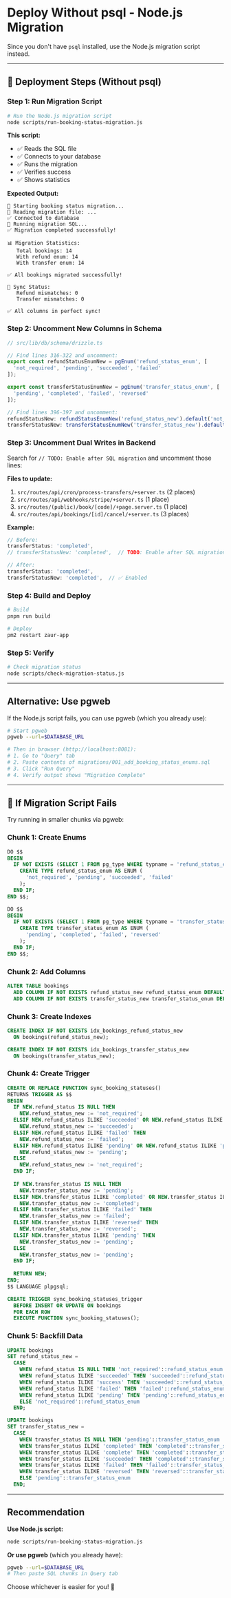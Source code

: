 # Deploy Without psql - Node.js Migration

Since you don't have `psql` installed, use the Node.js migration script instead.

---

## 🚀 Deployment Steps (Without psql)

### Step 1: Run Migration Script

```bash
# Run the Node.js migration script
node scripts/run-booking-status-migration.js
```

**This script:**
- ✅ Reads the SQL file
- ✅ Connects to your database
- ✅ Runs the migration
- ✅ Verifies success
- ✅ Shows statistics

**Expected Output:**
```
🔄 Starting booking status migration...
📖 Reading migration file: ...
✅ Connected to database
🚀 Running migration SQL...
✅ Migration completed successfully!

📊 Migration Statistics:
   Total bookings: 14
   With refund enum: 14
   With transfer enum: 14

✅ All bookings migrated successfully!

🔄 Sync Status:
   Refund mismatches: 0
   Transfer mismatches: 0

✅ All columns in perfect sync!
```

### Step 2: Uncomment New Columns in Schema

```typescript
// src/lib/db/schema/drizzle.ts

// Find lines 316-322 and uncomment:
export const refundStatusEnumNew = pgEnum('refund_status_enum', [
  'not_required', 'pending', 'succeeded', 'failed'
]);

export const transferStatusEnumNew = pgEnum('transfer_status_enum', [
  'pending', 'completed', 'failed', 'reversed'
]);

// Find lines 396-397 and uncomment:
refundStatusNew: refundStatusEnumNew('refund_status_new').default('not_required'),
transferStatusNew: transferStatusEnumNew('transfer_status_new').default('pending'),
```

### Step 3: Uncomment Dual Writes in Backend

Search for `// TODO: Enable after SQL migration` and uncomment those lines:

**Files to update:**
1. `src/routes/api/cron/process-transfers/+server.ts` (2 places)
2. `src/routes/api/webhooks/stripe/+server.ts` (1 place)
3. `src/routes/(public)/book/[code]/+page.server.ts` (1 place)
4. `src/routes/api/bookings/[id]/cancel/+server.ts` (3 places)

**Example:**
```typescript
// Before:
transferStatus: 'completed',
// transferStatusNew: 'completed',  // TODO: Enable after SQL migration

// After:
transferStatus: 'completed',
transferStatusNew: 'completed',  // ✅ Enabled
```

### Step 4: Build and Deploy

```bash
# Build
pnpm run build

# Deploy
pm2 restart zaur-app
```

### Step 5: Verify

```bash
# Check migration status
node scripts/check-migration-status.js
```

---

## Alternative: Use pgweb

If the Node.js script fails, you can use pgweb (which you already use):

```bash
# Start pgweb
pgweb --url=$DATABASE_URL

# Then in browser (http://localhost:8081):
# 1. Go to "Query" tab
# 2. Paste contents of migrations/001_add_booking_status_enums.sql
# 3. Click "Run Query"
# 4. Verify output shows "Migration Complete"
```

---

## 🚨 If Migration Script Fails

Try running in smaller chunks via pgweb:

### Chunk 1: Create Enums
```sql
DO $$ 
BEGIN
  IF NOT EXISTS (SELECT 1 FROM pg_type WHERE typname = 'refund_status_enum') THEN
    CREATE TYPE refund_status_enum AS ENUM (
      'not_required', 'pending', 'succeeded', 'failed'
    );
  END IF;
END $$;

DO $$ 
BEGIN
  IF NOT EXISTS (SELECT 1 FROM pg_type WHERE typname = 'transfer_status_enum') THEN
    CREATE TYPE transfer_status_enum AS ENUM (
      'pending', 'completed', 'failed', 'reversed'
    );
  END IF;
END $$;
```

### Chunk 2: Add Columns
```sql
ALTER TABLE bookings 
  ADD COLUMN IF NOT EXISTS refund_status_new refund_status_enum DEFAULT 'not_required',
  ADD COLUMN IF NOT EXISTS transfer_status_new transfer_status_enum DEFAULT 'pending';
```

### Chunk 3: Create Indexes
```sql
CREATE INDEX IF NOT EXISTS idx_bookings_refund_status_new 
  ON bookings(refund_status_new);

CREATE INDEX IF NOT EXISTS idx_bookings_transfer_status_new 
  ON bookings(transfer_status_new);
```

### Chunk 4: Create Trigger
```sql
CREATE OR REPLACE FUNCTION sync_booking_statuses()
RETURNS TRIGGER AS $$
BEGIN
  IF NEW.refund_status IS NULL THEN
    NEW.refund_status_new := 'not_required';
  ELSIF NEW.refund_status ILIKE 'succeeded' OR NEW.refund_status ILIKE 'success' THEN
    NEW.refund_status_new := 'succeeded';
  ELSIF NEW.refund_status ILIKE 'failed' THEN
    NEW.refund_status_new := 'failed';
  ELSIF NEW.refund_status ILIKE 'pending' OR NEW.refund_status ILIKE 'processing' THEN
    NEW.refund_status_new := 'pending';
  ELSE
    NEW.refund_status_new := 'not_required';
  END IF;
  
  IF NEW.transfer_status IS NULL THEN
    NEW.transfer_status_new := 'pending';
  ELSIF NEW.transfer_status ILIKE 'completed' OR NEW.transfer_status ILIKE 'complete' OR NEW.transfer_status ILIKE 'succeeded' THEN
    NEW.transfer_status_new := 'completed';
  ELSIF NEW.transfer_status ILIKE 'failed' THEN
    NEW.transfer_status_new := 'failed';
  ELSIF NEW.transfer_status ILIKE 'reversed' THEN
    NEW.transfer_status_new := 'reversed';
  ELSIF NEW.transfer_status ILIKE 'pending' THEN
    NEW.transfer_status_new := 'pending';
  ELSE
    NEW.transfer_status_new := 'pending';
  END IF;
  
  RETURN NEW;
END;
$$ LANGUAGE plpgsql;

CREATE TRIGGER sync_booking_statuses_trigger
  BEFORE INSERT OR UPDATE ON bookings
  FOR EACH ROW
  EXECUTE FUNCTION sync_booking_statuses();
```

### Chunk 5: Backfill Data
```sql
UPDATE bookings 
SET refund_status_new = 
  CASE
    WHEN refund_status IS NULL THEN 'not_required'::refund_status_enum
    WHEN refund_status ILIKE 'succeeded' THEN 'succeeded'::refund_status_enum
    WHEN refund_status ILIKE 'success' THEN 'succeeded'::refund_status_enum
    WHEN refund_status ILIKE 'failed' THEN 'failed'::refund_status_enum
    WHEN refund_status ILIKE 'pending' THEN 'pending'::refund_status_enum
    ELSE 'not_required'::refund_status_enum
  END;

UPDATE bookings 
SET transfer_status_new = 
  CASE
    WHEN transfer_status IS NULL THEN 'pending'::transfer_status_enum
    WHEN transfer_status ILIKE 'completed' THEN 'completed'::transfer_status_enum
    WHEN transfer_status ILIKE 'complete' THEN 'completed'::transfer_status_enum
    WHEN transfer_status ILIKE 'succeeded' THEN 'completed'::transfer_status_enum
    WHEN transfer_status ILIKE 'failed' THEN 'failed'::transfer_status_enum
    WHEN transfer_status ILIKE 'reversed' THEN 'reversed'::transfer_status_enum
    ELSE 'pending'::transfer_status_enum
  END;
```

---

## Recommendation

**Use Node.js script:**
```bash
node scripts/run-booking-status-migration.js
```

**Or use pgweb** (which you already have):
```bash
pgweb --url=$DATABASE_URL
# Then paste SQL chunks in Query tab
```

Choose whichever is easier for you! 🎯

